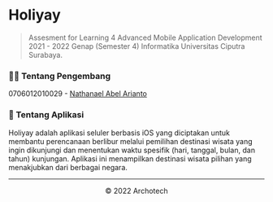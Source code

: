 # Holiyay
> Assesment for Learning 4 Advanced Mobile Application Development 2021 - 2022 Genap (Semester 4) Informatika Universitas Ciputra Surabaya.

### 👨‍💻 Tentang Pengembang
0706012010029 - [Nathanael Abel Arianto](https://bit.ly/nathanaelabel)

### 📱 Tentang Aplikasi
Holiyay adalah aplikasi seluler berbasis iOS yang diciptakan untuk membantu perencanaan berlibur melalui pemilihan destinasi wisata yang ingin dikunjungi dan menentukan waktu spesifik (hari, tanggal, bulan, dan tahun) kunjungan. Aplikasi ini menampilkan destinasi wisata pilihan yang menakjubkan dari berbagai negara.

---

<p align="center"> &copy; 2022 Archotech</p>
